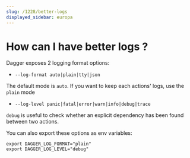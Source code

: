 ```yaml
---
slug: /1228/better-logs
displayed_sidebar: europa
---
```


# How can I have better logs ?

Dagger exposes 2 logging format options:

- `--log-format auto|plain|tty|json`

The default mode is `auto`. If you want to keep each actions' logs, use the `plain` mode

- `--log-level panic|fatal|error|warn|info|debug|trace`

`debug` is useful to check whether an explicit dependency has been found between two actions.

You can also export these options as env variables:

```console
export DAGGER_LOG_FORMAT="plain"
export DAGGER_LOG_LEVEL="debug"
```
